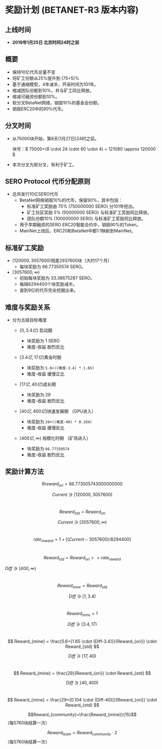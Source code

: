 # 奖励计划 (BETANET-R3 版本内容)



## 上线时间

* **2019年1月25日 北京时间24时之前**



## 概要

* 保持10亿代币总量不变
* 将矿工份额从25%提升到 (75+5)%
* 基于通缩模型，4年减半，开采时间为101年。
* 缩减团队份额到10%，并与矿工同比释放。
* 缩减可融资份额到10%。
* 软分叉BetaNet网络，销毁10%的基金会份额。
* 销毁ERC20中的90%代币。



## 分叉时间

* 从75000块开始，第8天(1月27日)24时之前。

  块号：$ 75000+(8 \cdot 24 \cdot 60 \cdot 4) = 121080 \approx 120000 $

* 本次分叉为软分叉，有利于矿工。



## SERO Protocol 代币分配原则

* 总共发行10亿SERO代币
  * BetaNet网络销毁10%的代币，保留90%，其中包括：
    * 标准矿工奖励由 75% (750000000 SERO) 分101年挖出。
    * 矿工社区奖励 5%  (50000000 SERO) 与标准矿工奖励同比释放。
    * 团队份额10% (100000000  SERO) 与标准矿工奖励同比释放。
  * 用于早期融资的SERO ERC20智能合约中，销毁90%的Token。
  * MainNet上线后，ERC20和BetaNet中都1:1映射到MainNet。



## 标准矿工奖励

* $[120000, 3057600)​$ 相差2937600块（大约17个月）
  * 每块奖励为 66.77350574 SERO。
* $[3057600,\infty)​$
  * 初始每块奖励为 33.38675287 SERO。
  * 每隔8294400个块奖励减半。
  * 直到9亿的代币完全挖掘出来。



## 难度与奖励关系

* 分为五级目标难度
  * $[0, 3.4亿)$ 启动期
    * 块奖励为 1 SERO
    * 难度-收益 剧烈反比

  * $[3.4亿, 17亿)​$ 黄金时期
    * 块奖励为 `5.6+((难度-3.4) * 1.65​)`
    * 难度-收益 缓慢正比

  * $[17亿, 40亿)​$ 成长期
    * 块奖励为 29
    * 难度-收益 剧烈反比

  * $[40亿, 400亿)​$ 快速发展期 （GPU进入）
    * 块奖励为 `29+((难度-40) * 0.104)`
    * 难度-收益 缓慢反比

  * $[400亿,\infty )​$ 规模化时期 （矿场进入）
    * 块奖励为 `66.77350574`
    * 难度-收益 剧烈反比

## 奖励计算方法

$$Rreward_{ori}=66.773505743000000000$$

$$Current \ni  [120000, 3057600) ​$$

​         $$Reward_{std}=Reward_{ori}​$$

$$ Current \ni [3057600, \infty) ​$$

​         $$rate_{reward}=1+[ (Current-3057600)/8294400 ]​$$

​         $$Reward_{std}=Reward _{ori} >> rate_{reward}​$$



$Diff \ni [400,\infty )$

​         $$ Reward_{mine} = Reward_{std} ​$$    

 $$Diff \ni  [1,3.4) $$

​         $$ Reward_{mine} = 1 ​$$ 

$$Diff \ni  [3.4,17) ​$$

​         $$ Reward_{mine} = \frac{5.6+[1.65 \cdot (Diff-3.4)]}{Reward_{ori}} \cdot Reward_{std} ​$$

$$Diff \ni  [17,40) ​$$

​         $$ Reward_{mine} = \frac{29}{Reward_{ori}} \cdot Reward_{std} ​$$

$$Diff \ni  [40,400) ​$$

​          $$ Reward_{mine} = \frac{29+[0.104 \cdot (Diff-40)]}{Reward_{ori}} \cdot Reward_{std} $$



$$Reward_{community}=\frac{Reward_{mine}}{15}$$ （每5760块结算一次）

$$Reward_{team}=Reward_{community} \cdot 2$$ （每5760块结算一次）




